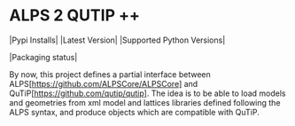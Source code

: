 # ALPS 2 QUTIP ++ 

|Pypi Installs| |Latest Version| |Supported Python Versions|

|Packaging status|


By now, this project defines a partial interface between ALPS[https://github.com/ALPSCore/ALPSCore] and QuTiP[https://github.com/qutip/qutip]. The idea is to be able to load models and geometries from xml model and lattices libraries defined following the ALPS syntax, and produce objects which are compatible with QuTiP.
